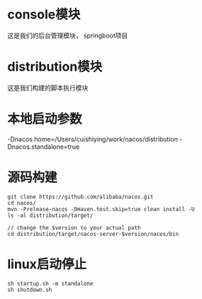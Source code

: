 # console模块

这是我们的后台管理模块， springboot项目

# distribution模块

这是我们构建的脚本执行模块

# 本地启动参数
-Dnacos.home=/Users/cuishiying/work/nacos/distribution -Dnacos.standalone=true

# 源码构建

```
git clone https://github.com/alibaba/nacos.git
cd nacos/
mvn -Prelease-nacos -Dmaven.test.skip=true clean install -U  
ls -al distribution/target/

// change the $version to your actual path
cd distribution/target/nacos-server-$version/nacos/bin
```

# linux启动停止
```
sh startup.sh -m standalone
sh shutdown.sh
```
